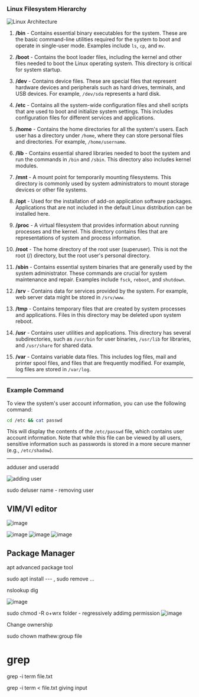 
### Linux Filesystem Hierarchy

![Linux Architecture](https://github.com/pythonkid2/DevOps-Practice/assets/100591950/b7ff75dc-b6dd-40e9-b8ad-a8091d6d2aaf)

1. **/bin** - Contains essential binary executables for the system. These are the basic command-line utilities required for the system to boot and operate in single-user mode. Examples include `ls`, `cp`, and `mv`.

2. **/boot** - Contains the boot loader files, including the kernel and other files needed to boot the Linux operating system. This directory is critical for system startup.

3. **/dev** - Contains device files. These are special files that represent hardware devices and peripherals such as hard drives, terminals, and USB devices. For example, `/dev/sda` represents a hard disk.

4. **/etc** - Contains all the system-wide configuration files and shell scripts that are used to boot and initialize system settings. This includes configuration files for different services and applications.

5. **/home** - Contains the home directories for all the system's users. Each user has a directory under `/home`, where they can store personal files and directories. For example, `/home/username`.

6. **/lib** - Contains essential shared libraries needed to boot the system and run the commands in `/bin` and `/sbin`. This directory also includes kernel modules.

7. **/mnt** - A mount point for temporarily mounting filesystems. This directory is commonly used by system administrators to mount storage devices or other file systems.

8. **/opt** - Used for the installation of add-on application software packages. Applications that are not included in the default Linux distribution can be installed here.

9. **/proc** - A virtual filesystem that provides information about running processes and the kernel. This directory contains files that are representations of system and process information.

10. **/root** - The home directory of the root user (superuser). This is not the root (/) directory, but the root user's personal directory.

11. **/sbin** - Contains essential system binaries that are generally used by the system administrator. These commands are crucial for system maintenance and repair. Examples include `fsck`, `reboot`, and `shutdown`.

12. **/srv** - Contains data for services provided by the system. For example, web server data might be stored in `/srv/www`.

13. **/tmp** - Contains temporary files that are created by system processes and applications. Files in this directory may be deleted upon system reboot.

14. **/usr** - Contains user utilities and applications. This directory has several subdirectories, such as `/usr/bin` for user binaries, `/usr/lib` for libraries, and `/usr/share` for shared data.

15. **/var** - Contains variable data files. This includes log files, mail and printer spool files, and files that are frequently modified. For example, log files are stored in `/var/log`.

---

### Example Command

To view the system's user account information, you can use the following command:
```sh
cd /etc && cat passwd
```
This will display the contents of the `/etc/passwd` file, which contains user account information. Note that while this file can be viewed by all users, sensitive information such as passwords is stored in a more secure manner (e.g., `/etc/shadow`).

---


adduser and useradd

![adding user](https://github.com/pythonkid2/DevOps-Practice/assets/100591950/6cca6b4c-137e-49f7-9c2b-f55eaa45d33b)



sudo deluser name - removing user


## VIM/VI editor

![image](https://github.com/pythonkid2/DevOps-Practice/assets/100591950/be55bd0a-d57d-4d4f-baee-f66de91a916e)

![image](https://github.com/pythonkid2/DevOps-Practice/assets/100591950/cebdaa78-2108-48ad-a6c7-a80335f76454)
![image](https://github.com/pythonkid2/DevOps-Practice/assets/100591950/0b404176-9a8f-4ec0-88dc-46c37f79ee79)
![image](https://github.com/pythonkid2/DevOps-Practice/assets/100591950/e8e990bd-f9bd-4ddf-8c5a-6dc22d64d5a1)

## Package Manager

apt advanced package tool 

sudo apt install --- , sudo remove ...

nslookup 
dig

![image](https://github.com/pythonkid2/DevOps-Practice/assets/100591950/3df64cee-7f4a-4809-84da-4ac3b4bf002c)


sudo chmod -R o+wrx folder - regressively addimg permission 
![image](https://github.com/pythonkid2/DevOps-Practice/assets/100591950/3ab6c755-b6f7-43be-8ece-71d63c08df63)


Change ownership

sudo chown mathew:group file


# grep

grep -i term file.txt 

grep -i term < file.txt   giving input

